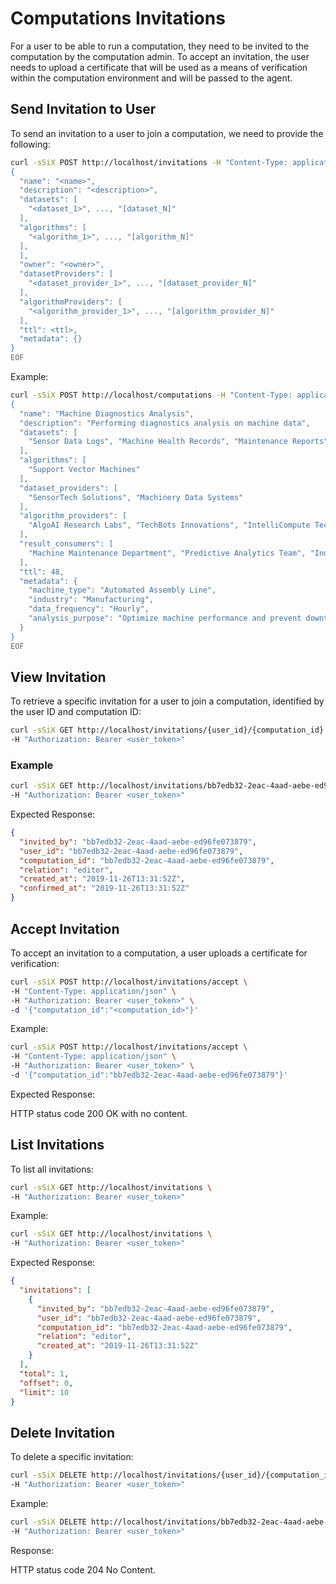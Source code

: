 # Computations Invitations

For a user to be able to run a computation, they need to be invited to the computation by the computation admin. To accept an invitation, the user needs to upload a certificate that will be used as a means of verification within the computation environment and will be passed to the agent.

## Send Invitation to User

To send an invitation to a user to join a computation, we need to provide the following:

```bash
curl -sSiX POST http://localhost/invitations -H "Content-Type: application/json" -H "Authorization: Bearer <user_token>" -d @- << EOF
{
  "name": "<name>",
  "description": "<description>",
  "datasets": [
    "<dataset_1>", ..., "[dataset_N]"
  ],
  "algorithms": [
    "<algorithm_1>", ..., "[algorithm_N]"
  ],
  ],
  "owner": "<owner>",
  "datasetProviders": [
    "<dataset_provider_1>", ..., "[dataset_provider_N]"
  ],
  "algorithmProviders": [
    "<algorithm_provider_1>", ..., "[algorithm_provider_N]"
  ],
  "ttl": <ttl>,
  "metadata": {}
}
EOF
```

Example:

```bash
curl -sSiX POST http://localhost/computations -H "Content-Type: application/json" -H "Authorization: Bearer <user_token>" -d @- << EOF
{
  "name": "Machine Diagnostics Analysis",
  "description": "Performing diagnostics analysis on machine data",
  "datasets": [
    "Sensor Data Logs", "Machine Health Records", "Maintenance Reports"
  ],
  "algorithms": [
    "Support Vector Machines"
  ],
  "dataset_providers": [
    "SensorTech Solutions", "Machinery Data Systems"
  ],
  "algorithm_providers": [
    "AlgoAI Research Labs", "TechBots Innovations", "IntelliCompute Technologies"
  ],
  "result_consumers": [
    "Machine Maintenance Department", "Predictive Analytics Team", "Industrial Automation Division"
  ],
  "ttl": 48,
  "metadata": {
    "machine_type": "Automated Assembly Line",
    "industry": "Manufacturing",
    "data_frequency": "Hourly",
    "analysis_purpose": "Optimize machine performance and prevent downtime"
  }
}
EOF
```

## View Invitation

To retrieve a specific invitation for a user to join a computation, identified by the user ID and computation ID:

```bash
curl -sSiX GET http://localhost/invitations/{user_id}/{computation_id} \
-H "Authorization: Bearer <user_token>"
```

### Example

```bash
curl -sSiX GET http://localhost/invitations/bb7edb32-2eac-4aad-aebe-ed96fe073879/bb7edb32-2eac-4aad-aebe-ed96fe073879 \
-H "Authorization: Bearer <user_token>"
```

Expected Response:

```json
{
  "invited_by": "bb7edb32-2eac-4aad-aebe-ed96fe073879",
  "user_id": "bb7edb32-2eac-4aad-aebe-ed96fe073879",
  "computation_id": "bb7edb32-2eac-4aad-aebe-ed96fe073879",
  "relation": "editor",
  "created_at": "2019-11-26T13:31:52Z",
  "confirmed_at": "2019-11-26T13:31:52Z"
}
```

## Accept Invitation

To accept an invitation to a computation, a user uploads a certificate for verification:

```bash
curl -sSiX POST http://localhost/invitations/accept \
-H "Content-Type: application/json" \
-H "Authorization: Bearer <user_token>" \
-d '{"computation_id":"<computation_id>"}'
```

Example:

```bash
curl -sSiX POST http://localhost/invitations/accept \
-H "Content-Type: application/json" \
-H "Authorization: Bearer <user_token>" \
-d '{"computation_id":"bb7edb32-2eac-4aad-aebe-ed96fe073879"}'
```

Expected Response:

HTTP status code 200 OK with no content.

## List Invitations

To list all invitations:

```bash
curl -sSiX GET http://localhost/invitations \
-H "Authorization: Bearer <user_token>"
```

Example:

```bash
curl -sSiX GET http://localhost/invitations \
-H "Authorization: Bearer <user_token>"
```

Expected Response:

```json
{
  "invitations": [
    {
      "invited_by": "bb7edb32-2eac-4aad-aebe-ed96fe073879",
      "user_id": "bb7edb32-2eac-4aad-aebe-ed96fe073879",
      "computation_id": "bb7edb32-2eac-4aad-aebe-ed96fe073879",
      "relation": "editor",
      "created_at": "2019-11-26T13:31:52Z"
    }
  ],
  "total": 1,
  "offset": 0,
  "limit": 10
}
```

## Delete Invitation

To delete a specific invitation:

```bash
curl -sSiX DELETE http://localhost/invitations/{user_id}/{computation_id} \
-H "Authorization: Bearer <user_token>"
```

Example:

```bash
curl -sSiX DELETE http://localhost/invitations/bb7edb32-2eac-4aad-aebe-ed96fe073879/bb7edb32-2eac-4aad-aebe-ed96fe073879 \
-H "Authorization: Bearer <user_token>"
```

Response:

HTTP status code 204 No Content.

